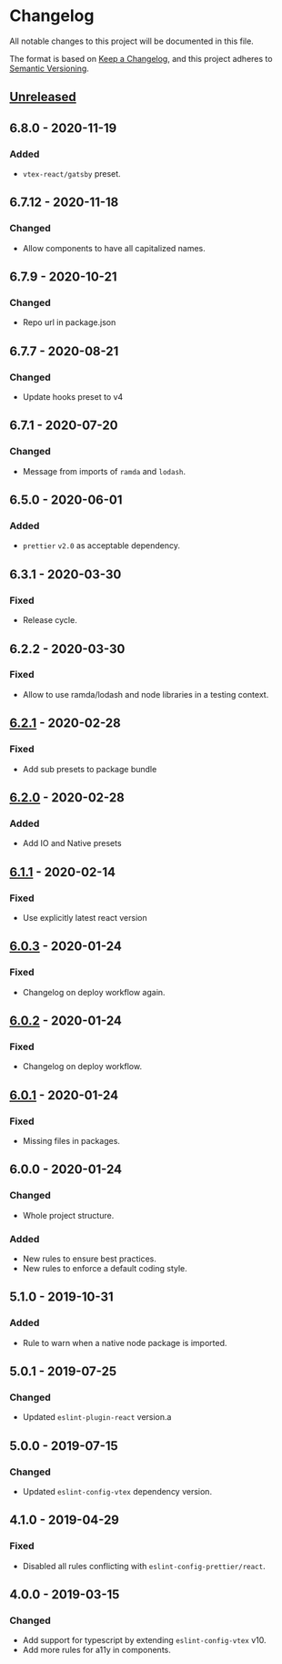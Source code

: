 # Changelog
All notable changes to this project will be documented in this file.

The format is based on [Keep a Changelog](https://keepachangelog.com/en/1.0.0/),
and this project adheres to [Semantic Versioning](https://semver.org/spec/v2.0.0.html).

## [Unreleased]

## 6.8.0 - 2020-11-19
### Added
- `vtex-react/gatsby` preset.

## 6.7.12 - 2020-11-18
### Changed
- Allow components to have all capitalized names.

## 6.7.9 - 2020-10-21
### Changed
- Repo url in package.json

## 6.7.7 - 2020-08-21
### Changed
- Update hooks preset to v4

## 6.7.1 - 2020-07-20
### Changed
- Message from imports of `ramda` and `lodash`.

## 6.5.0 - 2020-06-01
### Added
- `prettier` `v2.0` as acceptable dependency.

## 6.3.1 - 2020-03-30
### Fixed
- Release cycle.

## 6.2.2 - 2020-03-30
### Fixed
- Allow to use ramda/lodash and node libraries in a testing context.

## [6.2.1] - 2020-02-28
### Fixed
- Add sub presets to package bundle

## [6.2.0] - 2020-02-28
### Added
- Add IO and Native presets

## [6.1.1] - 2020-02-14
### Fixed
- Use explicitly latest react version

## [6.0.3] - 2020-01-24
### Fixed
- Changelog on deploy workflow again.

## [6.0.2] - 2020-01-24
### Fixed
- Changelog on deploy workflow.

## [6.0.1] - 2020-01-24
### Fixed
- Missing files in packages.

## 6.0.0 - 2020-01-24
### Changed
- Whole project structure.

### Added
- New rules to ensure best practices.
- New rules to enforce a default coding style.

## 5.1.0 - 2019-10-31
### Added
- Rule to warn when a native node package is imported.

## 5.0.1 - 2019-07-25
### Changed
- Updated `eslint-plugin-react` version.a

## 5.0.0 - 2019-07-15
### Changed
- Updated `eslint-config-vtex` dependency version.

## 4.1.0 - 2019-04-29
### Fixed
- Disabled all rules conflicting with `eslint-config-prettier/react`.

## 4.0.0 - 2019-03-15
### Changed
- Add support for typescript by extending `eslint-config-vtex` v10.
- Add more rules for a11y in components.

[Unreleased]: https://github.com/vtex/javascript/compare/v6.2.1...HEAD
[6.2.1]: https://github.com/vtex/javascript/compare/v6.2.0...v6.2.1
[6.2.0]: https://github.com/vtex/javascript/compare/v6.1.1...v6.2.0
[6.1.1]: https://github.com/vtex/javascript/compare/v6.0.3...v6.1.1
[6.0.3]: https://github.com/vtex/js-standards/compare/v6.0.2...v6.0.3
[6.0.2]: https://github.com/vtex/js-standards/compare/v6.0.1...v6.0.2
[6.0.1]: https://github.com/vtex/js-standards/compare/v6.0.0...v6.0.1
